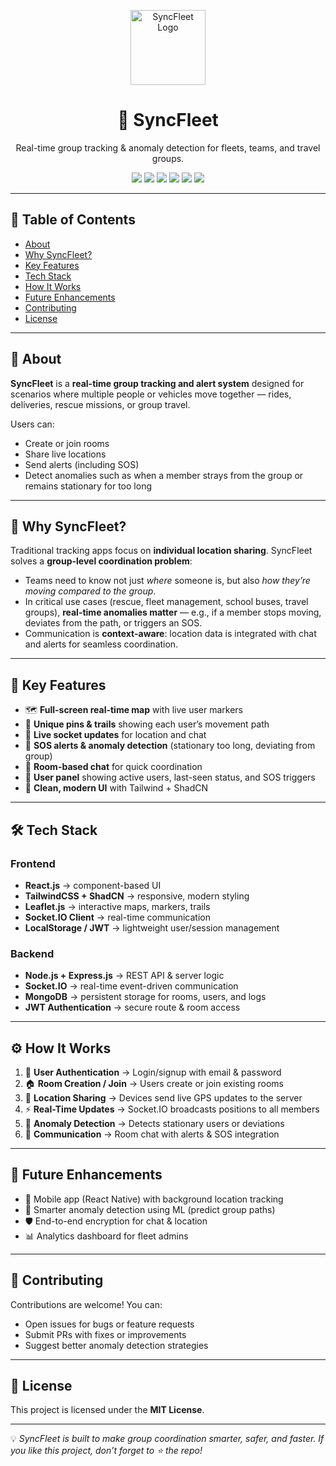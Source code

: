<p align="center">
  <img src="./assets/syncfleet-logo.png" alt="SyncFleet Logo" width="120"/>
</p>

<h1 align="center">🚀 SyncFleet</h1>
<p align="center">Real-time group tracking & anomaly detection for fleets, teams, and travel groups.</p>

<p align="center">
  <img src="https://img.shields.io/badge/status-active-success" />
  <img src="https://img.shields.io/badge/license-MIT-blue" />
  <img src="https://img.shields.io/badge/frontend-React-61DAFB" />
  <img src="https://img.shields.io/badge/backend-Node.js-339933" />
  <img src="https://img.shields.io/badge/realtime-Socket.IO-black" />
  <img src="https://img.shields.io/badge/database-MongoDB-47A248" />
</p>

---

## 📑 Table of Contents
- [About](#-about)
- [Why SyncFleet?](#-why-syncfleet)
- [Key Features](#-key-features)
- [Tech Stack](#-tech-stack)
- [How It Works](#-how-it-works)
- [Future Enhancements](#-future-enhancements)
- [Contributing](#-contributing)
- [License](#-license)

---

## 🧭 About
**SyncFleet** is a **real-time group tracking and alert system** designed for scenarios where multiple people or vehicles move together — rides, deliveries, rescue missions, or group travel.  

Users can:  
- Create or join rooms  
- Share live locations  
- Send alerts (including SOS)  
- Detect anomalies such as when a member strays from the group or remains stationary for too long  

---

## 🌟 Why SyncFleet?
Traditional tracking apps focus on **individual location sharing**. SyncFleet solves a **group-level coordination problem**:

- Teams need to know not just *where* someone is, but also *how they’re moving compared to the group*.  
- In critical use cases (rescue, fleet management, school buses, travel groups), **real-time anomalies matter** — e.g., if a member stops moving, deviates from the path, or triggers an SOS.  
- Communication is **context-aware**: location data is integrated with chat and alerts for seamless coordination.  

---

## 🔑 Key Features
- 🗺️ **Full-screen real-time map** with live user markers  
- 📍 **Unique pins & trails** showing each user’s movement path  
- 📡 **Live socket updates** for location and chat  
- 🚨 **SOS alerts & anomaly detection** (stationary too long, deviating from group)  
- 💬 **Room-based chat** for quick coordination  
- 👥 **User panel** showing active users, last-seen status, and SOS triggers  
- 🎨 **Clean, modern UI** with Tailwind + ShadCN  

---

## 🛠️ Tech Stack

### Frontend
- **React.js** → component-based UI  
- **TailwindCSS + ShadCN** → responsive, modern styling  
- **Leaflet.js** → interactive maps, markers, trails  
- **Socket.IO Client** → real-time communication  
- **LocalStorage / JWT** → lightweight user/session management  

### Backend
- **Node.js + Express.js** → REST API & server logic  
- **Socket.IO** → real-time event-driven communication  
- **MongoDB** → persistent storage for rooms, users, and logs  
- **JWT Authentication** → secure route & room access  

---

## ⚙️ How It Works
1. 🔐 **User Authentication** → Login/signup with email & password  
2. 🏠 **Room Creation / Join** → Users create or join existing rooms  
3. 📍 **Location Sharing** → Devices send live GPS updates to the server  
4. ⚡ **Real-Time Updates** → Socket.IO broadcasts positions to all members  
5. 🚨 **Anomaly Detection** → Detects stationary users or deviations  
6. 💬 **Communication** → Room chat with alerts & SOS integration  

---

## 🚧 Future Enhancements
- 📱 Mobile app (React Native) with background location tracking  
- 🧭 Smarter anomaly detection using ML (predict group paths)  
- 🛡️ End-to-end encryption for chat & location  
- 📊 Analytics dashboard for fleet admins  

---

## 🤝 Contributing
Contributions are welcome! You can:  
- Open issues for bugs or feature requests  
- Submit PRs with fixes or improvements  
- Suggest better anomaly detection strategies  

---

## 📜 License
This project is licensed under the **MIT License**.  

---

💡 *SyncFleet is built to make group coordination smarter, safer, and faster. If you like this project, don’t forget to ⭐ the repo!*  
